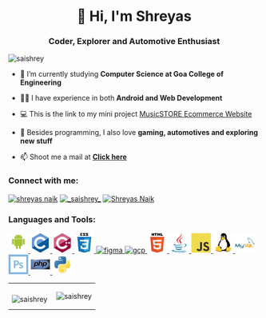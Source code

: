 <h1 align="center">👋 Hi, I'm Shreyas </h1>
<h3 align="center">Coder, Explorer and Automotive Enthusiast</h3>

<p align="left"> <img src="https://komarev.com/ghpvc/?username=saishrey&label=Profile%20views&color=0e75b6&style=flat" alt="saishrey" /> </p>

- 🏫 I’m currently studying **Computer Science at Goa College of Engineering**

- 🤹🏽 I have experience in both **Android and Web Development**

- 💻 This is the link to my mini project [MusicSTORE Ecommerce Website](http://almightycoderofficial.42web.io/public/)

- 💬 Besides programming, I also love **gaming, automotives and exploring new stuff**

- 📫 Shoot me a mail at **<a href="mailto:naiksp16@gmail.com">Click here</a>**

<h3 align="left">Connect with me:</h3>
<p align="left">
<a href="https://www.linkedin.com/in/shreyas-naik-cs/" target="_blank"><img align="center" src="https://raw.githubusercontent.com/rahuldkjain/github-profile-readme-generator/master/src/images/icons/Social/linked-in-alt.svg" alt="shreyas naik" height="30" width="40" /></a>
<a href="https://instagram.com/_saishrey_" target="_blank"><img align="center" src="https://raw.githubusercontent.com/rahuldkjain/github-profile-readme-generator/master/src/images/icons/Social/instagram.svg" alt="_saishrey_" height="30" width="40" /></a>  
<a href="https://www.sololearn.com/profile/8866787" target="_blank"><img align="center" src="https://github.com/Saishrey/SVG/blob/main/sololearn-2.svg" alt="Shreyas Naik" height="30" width="40" /></a>
</p>

<h3 align="left">Languages and Tools:</h3>
<p align="left"> <a href="https://developer.android.com" target="_blank" rel="noreferrer"> <img src="https://raw.githubusercontent.com/devicons/devicon/master/icons/android/android-original-wordmark.svg" alt="android" width="40" height="40"/> </a> <a href="https://www.cprogramming.com/" target="_blank" rel="noreferrer"> <img src="https://raw.githubusercontent.com/devicons/devicon/master/icons/c/c-original.svg" alt="c" width="40" height="40"/> </a> <a href="https://www.w3schools.com/cpp/" target="_blank" rel="noreferrer"> <img src="https://raw.githubusercontent.com/devicons/devicon/master/icons/cplusplus/cplusplus-original.svg" alt="cplusplus" width="40" height="40"/> </a> <a href="https://www.w3schools.com/css/" target="_blank" rel="noreferrer"> <img src="https://raw.githubusercontent.com/devicons/devicon/master/icons/css3/css3-original-wordmark.svg" alt="css3" width="40" height="40"/> </a> <a href="https://www.figma.com/" target="_blank" rel="noreferrer"> <img src="https://www.vectorlogo.zone/logos/figma/figma-icon.svg" alt="figma" width="40" height="40"/> </a> <a href="https://cloud.google.com" target="_blank" rel="noreferrer"> <img src="https://www.vectorlogo.zone/logos/google_cloud/google_cloud-icon.svg" alt="gcp" width="40" height="40"/> </a> <a href="https://www.w3.org/html/" target="_blank" rel="noreferrer"> <img src="https://raw.githubusercontent.com/devicons/devicon/master/icons/html5/html5-original-wordmark.svg" alt="html5" width="40" height="40"/> </a> <a href="https://www.java.com" target="_blank" rel="noreferrer"> <img src="https://raw.githubusercontent.com/devicons/devicon/master/icons/java/java-original.svg" alt="java" width="40" height="40"/> </a> <a href="https://developer.mozilla.org/en-US/docs/Web/JavaScript" target="_blank" rel="noreferrer"> <img src="https://raw.githubusercontent.com/devicons/devicon/master/icons/javascript/javascript-original.svg" alt="javascript" width="40" height="40"/> </a> <a href="https://www.linux.org/" target="_blank" rel="noreferrer"> <img src="https://raw.githubusercontent.com/devicons/devicon/master/icons/linux/linux-original.svg" alt="linux" width="40" height="40"/> </a> <a href="https://www.mysql.com/" target="_blank" rel="noreferrer"> <img src="https://raw.githubusercontent.com/devicons/devicon/master/icons/mysql/mysql-original-wordmark.svg" alt="mysql" width="40" height="40"/> </a> <a href="https://www.photoshop.com/en" target="_blank" rel="noreferrer"> <img src="https://raw.githubusercontent.com/devicons/devicon/master/icons/photoshop/photoshop-line.svg" alt="photoshop" width="40" height="40"/> </a> <a href="https://www.php.net" target="_blank" rel="noreferrer"> <img src="https://raw.githubusercontent.com/devicons/devicon/master/icons/php/php-original.svg" alt="php" width="40" height="40"/> </a> <a href="https://www.python.org" target="_blank" rel="noreferrer"> <img src="https://raw.githubusercontent.com/devicons/devicon/master/icons/python/python-original.svg" alt="python" width="40" height="40"/> </a> </p>


<table>
  <tr>
    <td>
      <p><img align="left" src="https://github-readme-stats.vercel.app/api/top-langs?username=saishrey&show_icons=true&locale=en&layout=compact&theme=tokyonight" alt="saishrey" /></p>
    </td>
    <td>
      <p>&nbsp;<img align="center" src="https://github-readme-stats.vercel.app/api?username=saishrey&show_icons=true&locale=en&theme=tokyonight" alt="saishrey" /></p>
    </td>
  </tr>
</table>
